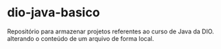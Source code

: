 # dio-java-basico
Repositório para armazenar projetos referentes ao curso de Java da DIO.
alterando o conteúdo de um arquivo de forma local.